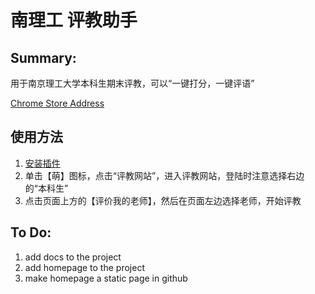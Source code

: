 # 南理工 评教助手 

## Summary:
用于南京理工大学本科生期末评教，可以“一键打分，一键评语”

[Chrome Store Address](https://chrome.google.com/webstore/detail/%E5%8D%97%E7%90%86%E5%B7%A5%E8%AF%84%E6%95%99%E5%8A%A9%E6%89%8B/mpgpckncmbhlldfciofgecaaaeeefjbe)

## 使用方法
1. [安装插件](https://chrome.google.com/webstore/detail/%E5%8D%97%E7%90%86%E5%B7%A5%E8%AF%84%E6%95%99%E5%8A%A9%E6%89%8B/mpgpckncmbhlldfciofgecaaaeeefjbe)
2. 单击【萌】图标，点击“评教网站”，进入评教网站，登陆时注意选择右边的“本科生”
3. 点击页面上方的【评价我的老师】，然后在页面左边选择老师，开始评教

## To Do:
1. add docs to the project
1. add homepage to the project
2. make homepage a static page in github